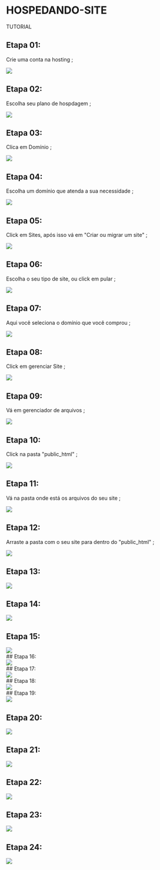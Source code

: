 # HOSPEDANDO-SITE
TUTORIAL

## Etapa 01:
 Crie uma conta na hosting ;
<div align="left">
<img src="https://github.com/mitohspro/HOSPEDANDO-SITE/blob/main/1.png">
</div>

## Etapa 02: 
 Escolha seu plano de hospdagem ;
 <div align="left">
<img src="https://github.com/mitohspro/HOSPEDANDO-SITE/blob/main/2.png">
</div>

## Etapa 03:
 Clica em Domínio ;
 <div align="left">
<img src="https://github.com/mitohspro/HOSPEDANDO-SITE/blob/main/3.png">
</div>

## Etapa 04:
 Escolha um domínio que atenda a sua necessidade ;
 <div align="left">
<img src="https://github.com/mitohspro/HOSPEDANDO-SITE/blob/main/4.png">
</div>

## Etapa 05:
Click em Sites, após isso vá em "Criar ou migrar um site" ;
<div align="left">
<img src="https://github.com/mitohspro/HOSPEDANDO-SITE/blob/main/5.png">
</div>

## Etapa 06:
Escolha o seu tipo de site, ou click em pular ;
<div align="left">
<img src="https://github.com/mitohspro/HOSPEDANDO-SITE/blob/main/6.png">
</div>

## Etapa 07:
Aqui você seleciona o domínio que você comprou ;
<div align="left">
<img src="https://github.com/mitohspro/HOSPEDANDO-SITE/blob/main/7.png">
</div>

## Etapa 08:
Click em gerenciar Site ;
<div align="left">
<img src="https://github.com/mitohspro/HOSPEDANDO-SITE/blob/main/8.png">
</div>

## Etapa 09:
Vá em gerenciador de arquivos ;
<div align="left">
<img src="https://github.com/mitohspro/HOSPEDANDO-SITE/blob/main/9.png">
</div>

## Etapa 10:
Click na pasta "public_html" ;
<div align="left">
<img src="https://github.com/mitohspro/HOSPEDANDO-SITE/blob/main/10.png">
</div>


## Etapa 11:
Vá na pasta onde está os arquivos do seu site ; 
<div align="left">
<img src="https://github.com/mitohspro/HOSPEDANDO-SITE/blob/main/11.png">
</div>

## Etapa 12:
Arraste a pasta com o seu site para dentro do "public_html" ;
<div align="left">
<img src="https://github.com/mitohspro/HOSPEDANDO-SITE/blob/main/12.png">
</div>

## Etapa 13:

<div align="left">
<img src="https://github.com/mitohspro/HOSPEDANDO-SITE/blob/main/13.png">
</div>

## Etapa 14:

<div align="left">
<img src="https://github.com/mitohspro/HOSPEDANDO-SITE/blob/main/14.png">
</div>

## Etapa 15:

<div align="left">
<img src="https://github.com/mitohspro/HOSPEDANDO-SITE/blob/main/15.png">
</div>
## Etapa 16:

<div align="left">
<img src="https://github.com/mitohspro/HOSPEDANDO-SITE/blob/main/16.png">
</div>
## Etapa 17:

<div align="left">
<img src="https://github.com/mitohspro/HOSPEDANDO-SITE/blob/main/17.png">
</div>
## Etapa 18:

<div align="left">
<img src="https://github.com/mitohspro/HOSPEDANDO-SITE/blob/main/18.png">
</div>
## Etapa 19:

<div align="left">
<img src="https://github.com/mitohspro/HOSPEDANDO-SITE/blob/main/19.png">
</div>

## Etapa 20:

<div align="left">
<img src="https://github.com/mitohspro/HOSPEDANDO-SITE/blob/main/20.png">
</div>

## Etapa 21:

<div align="left">
<img src="https://github.com/mitohspro/HOSPEDANDO-SITE/blob/main/21.png">
</div>

## Etapa 22:

<div align="left">
<img src="https://github.com/mitohspro/HOSPEDANDO-SITE/blob/main/22.png">
</div>

## Etapa 23:

<div align="left">
<img src="https://github.com/mitohspro/HOSPEDANDO-SITE/blob/main/23.png">
</div>

## Etapa 24:

<div align="left">
<img src="https://github.com/mitohspro/HOSPEDANDO-SITE/blob/main/24.png">
</div>

